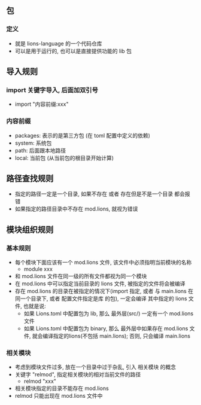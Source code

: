 ## 包
### 定义
- 就是 lions-language 的一个代码仓库
- 可以是用于运行的, 也可以是直接提供功能的 lib 包


## 导入规则
### import 关键字导入, 后面加双引号
- import "内容前缀:xxx"

### 内容前缀
- packages: 表示的是第三方包 (在 toml 配置中定义的依赖)
- system: 系统包
- path: 后面跟本地路径
- local: 当前包 (从当前包的根目录开始计算)


## 路径查找规则
- 指定的路径一定是一个目录, 如果不存在 或者 存在但是不是一个目录 都会报错
- 如果指定的路径目录中不存在 mod.lions, 就视为错误


## 模块组织规则
### 基本规则
- 每个模块下面应该有一个 mod.lions 文件, 该文件中必须指明当前模块的名称
    - module xxx
- 和 mod.lions 文件在同一级的所有文件都视为同一个模块
- 在 mod.lions 中可以指定当前目录的 lions 文件, 被指定的文件将会被编译
- 存在 mod.lions 的目录在被指定的情况下(import 指定, 或者 与 main.lions 在同一个目录下, 或者 配置文件指定是库 的包), 一定会编译 其中指定的 lions 文件, 也就是说:
    - 如果 Lions.toml 中配置包为 lib, 那么 最外层(src/) 一定有一个 mod.lions 文件
    - 如果 Lions.toml 中配置包为 binary, 那么 最外层中如果存在 mod.lions 文件, 就会编译指定的lions(不包括 main.lions); 否则, 只会编译 main.lions

### 相关模块
- 考虑到模块文件过多, 放在一个目录中过于杂乱, 引入 相关模块 的概念
- 关键字 "relmod", 指定相关模块的相对当前文件的路径
    - relmod "xxx"
- 相关模块指定的目录不能存在 mod.lions
- relmod 只能出现在 mod.lions 文件中
